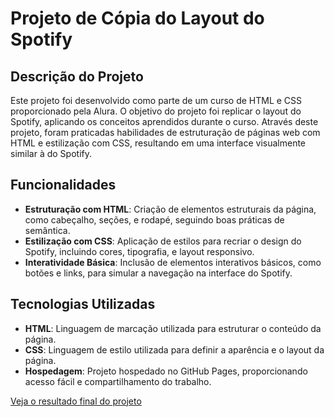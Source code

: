 # Projeto de Cópia do Layout do Spotify

## Descrição do Projeto

Este projeto foi desenvolvido como parte de um curso de HTML e CSS proporcionado pela Alura. O objetivo do projeto foi replicar o layout do Spotify, aplicando os conceitos aprendidos durante o curso. Através deste projeto, foram praticadas habilidades de estruturação de páginas web com HTML e estilização com CSS, resultando em uma interface visualmente similar à do Spotify.

## Funcionalidades

- **Estruturação com HTML**: Criação de elementos estruturais da página, como cabeçalho, seções, e rodapé, seguindo boas práticas de semântica.
- **Estilização com CSS**: Aplicação de estilos para recriar o design do Spotify, incluindo cores, tipografia, e layout responsivo.
- **Interatividade Básica**: Inclusão de elementos interativos básicos, como botões e links, para simular a navegação na interface do Spotify.

## Tecnologias Utilizadas

- **HTML**: Linguagem de marcação utilizada para estruturar o conteúdo da página.
- **CSS**: Linguagem de estilo utilizada para definir a aparência e o layout da página.
- **Hospedagem**: Projeto hospedado no GitHub Pages, proporcionando acesso fácil e compartilhamento do trabalho.

<a href="https://stenioeric.github.io/seu-projeto-spotify" target="_blank">Veja o resultado final do projeto</a>
